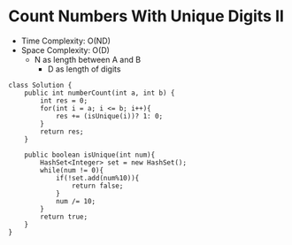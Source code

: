 # Count Numbers With Unique Digits II

- Time Complexity: O(ND)
- Space Complexity: O(D)
  - N as length between A and B
    - D as length of digits

```
class Solution {
    public int numberCount(int a, int b) {
        int res = 0;
        for(int i = a; i <= b; i++){
            res += (isUnique(i))? 1: 0;
        }
        return res;
    }

    public boolean isUnique(int num){
        HashSet<Integer> set = new HashSet();
        while(num != 0){
            if(!set.add(num%10)){
                return false;
            }
            num /= 10;
        }
        return true;
    }
}
```
